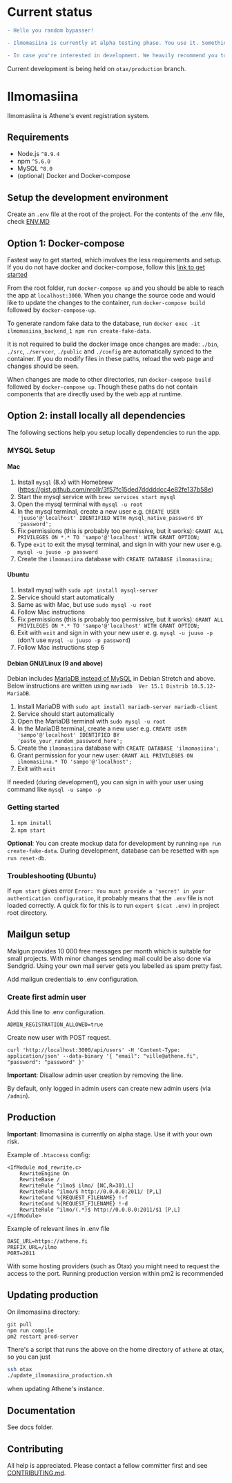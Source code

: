 # Current status

```diff
- Hello you random bypasser! 

- Ilmomasiina is currently at alpha testing phase. You use it. Something breaks? You fix it.

- In case you're interested in development. We heavily recommend you to contact @peksi

```

Current development is being held on `otax/production` branch.


# Ilmomasiina

Ilmomasiina is Athene's event registration system.

## Requirements

- Node.js `^8.9.4`
- npm `^5.6.0`
- MySQL `^8.0`
- (optional) Docker and Docker-compose

## Setup the development environment 

Create an `.env` file at the root of the project. For the contents of the .env file, check [ENV.MD](./ENV.MD)

## Option 1: Docker-compose
Fastest way to get started, which involves the less requirements and setup. If you do not have docker and docker-compose, follow this [link to get started](https://docs.docker.com/compose/install/)

From the root folder, run `docker-compose up` and you should be able to reach the app at `localhost:3000`.
When you change the source code and would like to update the changes to the container, run `docker-compose build` followed by `docker-compose-up`.

To generate random fake data to the database, run `docker exec -it ilmomasiina_backend_1 npm run create-fake-data`.

It is not required to build the docker image once changes are made: `./bin`, `./src`, `./servcer`, `./public` and `./config` are automatically synced to the container. If you do modify files in these paths, reload the web page and changes should be seen.

When changes are made to other directories, run `docker-compose build` followed by `docker-compose up`. Though these paths do not contain components that are directly used by the web app at runtime.

## Option 2: install locally all dependencies
The following sections help you setup locally dependencies to run the app.

### MYSQL Setup
#### Mac
1. Install `mysql` (8.x) with Homebrew (https://gist.github.com/nrollr/3f57fc15ded7dddddcc4e82fe137b58e)
2. Start the mysql service with `brew services start mysql`
3. Open the mysql terminal with `mysql -u root`
4. In the mysql terminal, create a new user e.g. `CREATE USER 'juuso'@'localhost' IDENTIFIED WITH mysql_native_password BY 'password';`
5. Fix permissions (this is probably too permissive, but it works): `GRANT ALL PRIVILEGES ON *.* TO 'sampo'@'localhost' WITH GRANT OPTION;`
6. Type `exit` to exit the mysql terminal, and sign in with your new user e.g. `mysql -u juuso -p password`
7. Create the `ilmomasiina` database with `CREATE DATABASE ilmomasiina;`

#### Ubuntu
1. Install mysql with `sudo apt install mysql-server`
2. Service should start automatically
3. Same as with Mac, but use `sudo mysql -u root`
4. Follow Mac instructions
5. Fix permissions (this is probably too permissive, but it works): `GRANT ALL PRIVILEGES ON *.* TO 'sampo'@'localhost' WITH GRANT OPTION;`
6. Exit with `exit` and sign in with your new user e. g. `mysql -u juuso -p` (don't use `mysql -u juuso -p password`)
7. Follow Mac instructions step 6 

#### Debian GNU/Linux (9 and above)
Debian includes [MariaDB instead of MySQL](https://wiki.debian.org/MySql) in Debian Stretch and above.
Below instructions are written using `mariadb  Ver 15.1 Distrib 10.5.12-MariaDB`.

1. Install MariaDB with `sudo apt install mariadb-server mariadb-client`
2. Service should start automatically
3. Open the MariaDB terminal with `sudo mysql -u root`
4. In the MariaDB terminal, create a new user e.g. `CREATE USER 'sampo'@'localhost' IDENTIFIED BY 'paste_your_random_password_here';`
5. Create the `ilmomasiina` database with `CREATE DATABASE 'ilmomasiina';`
6. Grant permission for your new user: `GRANT ALL PRIVILEGES ON ilmomasiina.* TO 'sampo'@'localhost';`
7. Exit with `exit`

If needed (during development), you can sign in with your user using command like `mysql -u sampo -p`

### Getting started

1. `npm install`
2. `npm start`

**Optional**: You can create mockup data for development by running `npm run create-fake-data`. During development, database can be resetted with `npm run reset-db`.

### Troubleshooting (Ubuntu)
If `npm start` gives error `Error: You must provide a 'secret' in your authentication configuration`, it probably means that the `.env` file is not loaded correctly. A quick fix for this is to run `export $(cat .env)` in project root directory.

## Mailgun setup

Mailgun provides 10 000 free messages per month which is suitable for small projects. With minor changes sending mail could be also done via Sendgrid. Using your own mail server gets you labelled as spam pretty fast.

Add mailgun credentials to .env configuration.

### Create first admin user

Add this line to .env configuration.

```
ADMIN_REGISTRATION_ALLOWED=true
```

Create new user with POST request.

```
curl 'http://localhost:3000/api/users' -H 'Content-Type: application/json' --data-binary '{ "email": "ville@athene.fi", "password": "password" }'
```

**Important**: Disallow admin user creation by removing the line.

By default, only logged in admin users can create new admin users (via `/admin`).

## Production

**Important**: Ilmomasiina is currently on alpha stage. Use it with your own risk.

Example of `.htaccess` config:

```
<IfModule mod_rewrite.c>
    RewriteEngine On
    RewriteBase /
    RewriteRule ^ilmo$ ilmo/ [NC,R=301,L]
    RewriteRule ^ilmo/$ http://0.0.0.0:2011/ [P,L]
    RewriteCond %{REQUEST_FILENAME} !-f
    RewriteCond %{REQUEST_FILENAME} !-d
    RewriteRule ^ilmo/(.*)$ http://0.0.0.0:2011/$1 [P,L]
</IfModule>
```

Example of relevant lines in .env file

```
BASE_URL=https://athene.fi
PREFIX_URL=/ilmo
PORT=2011
```

With some hosting providers (such as Otax) you might need to request the access to the port.
Running production version within pm2 is recommended

## Updating production
On ilmomasiina directory:

```
git pull
npm run compile
pm2 restart prod-server
```

There's a script that runs the above on the home directory of `athene` at otax, so you can just

```zsh
ssh otax
./update_ilmomasiina_production.sh
```

when updating Athene's instance.

## Documentation

See docs folder.

## Contributing

All help is appreciated. Please contact a fellow committer first and see [CONTRIBUTING.md](CONTRIBUTING.md).
